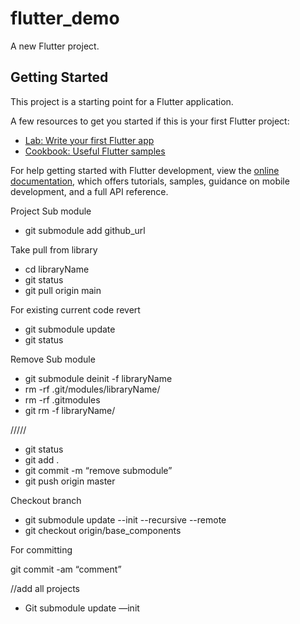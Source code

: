 # flutter_demo

A new Flutter project.

## Getting Started

This project is a starting point for a Flutter application.

A few resources to get you started if this is your first Flutter project:

- [Lab: Write your first Flutter app](https://docs.flutter.dev/get-started/codelab)
- [Cookbook: Useful Flutter samples](https://docs.flutter.dev/cookbook)

For help getting started with Flutter development, view the
[online documentation](https://docs.flutter.dev/), which offers tutorials,
samples, guidance on mobile development, and a full API reference.

Project Sub module

- git submodule add github_url

Take pull from library
- cd libraryName
- git status
- git pull origin main

For existing current code revert
- git submodule update
- git status

Remove Sub module
- git submodule deinit -f libraryName
- rm -rf .git/modules/libraryName/
- rm -rf .gitmodules
- git rm -f libraryName/

/////
- git status
- git add .
- git commit -m “remove submodule”
- git push origin master


Checkout branch
-  git submodule update --init --recursive --remote
- git checkout origin/base_components


For committing

git commit -am “comment”


//add all projects

- Git submodule update —init


